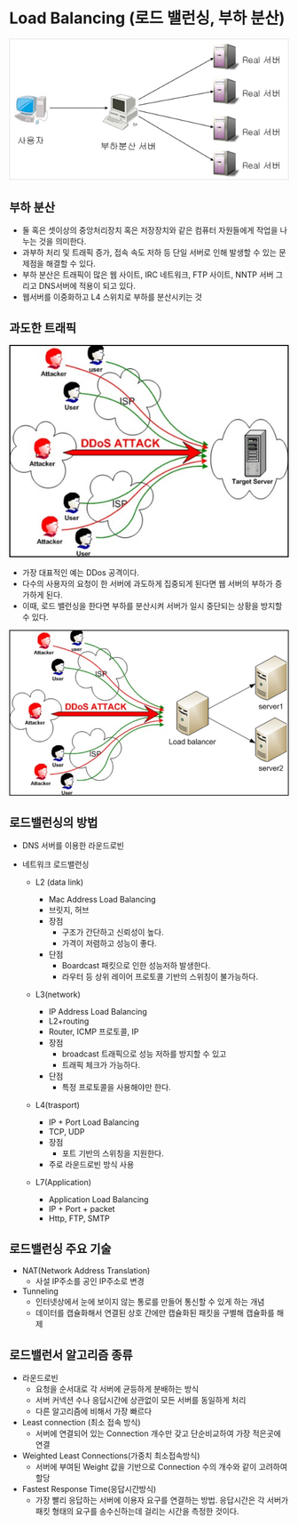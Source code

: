 # Load Balancing (로드 밸런싱, 부하 분산)

![loadbalancing](./img/loadbalancing.jpeg)

## 부하 분산

- 둘 혹은 셋이상의 중앙처리장치 혹은 저장장치와 같은 컴퓨터 자원들에게 작업을 나누는 것을 의미한다.
- 과부하 처리 및 트래픽 증가, 접속 속도 저하 등 단일 서버로 인해 발생할 수 있는 문제점을 해결할 수 있다.
- 부하 분산은 트래픽이 많은 웹 사이트, IRC 네트워크, FTP 사이트, NNTP 서버 그리고 DNS서버에 적용이 되고 있다.
- 웹서버를 이중화하고 L4 스위치로 부하를 분산시키는 것

## 과도한 트래픽
![ddos](./img/ddos.png)
- 가장 대표적인 예는 DDos 공격이다.
- 다수의 사용자의 요청이 한 서버에 과도하게 집중되게 된다면 웹 서버의 부하가 증가하게 된다.
- 이때, 로드 밸런싱을 한다면 부하를 분산시켜 서버가 일시 중단되는 상황을 방지할 수 있다.

![balancer](./img/balancer.png)

## 로드밸런싱의 방법

- DNS 서버를 이용한 라운드로빈
- 네트워크 로드밸런싱

  - L2 (data link)
    - Mac Address Load Balancing
    - 브릿지, 허브
    - 장점
      - 구조가 간단하고 신뢰성이 높다.
      - 가격이 저렴하고 성능이 좋다.
    - 단점
      - Boardcast 패킷으로 인한 성능저하 발생한다.
      - 라우터 등 상위 레이어 프로토콜 기반의 스위칭이 불가능하다.
  - L3(network)

    - IP Address Load Balancing
    - L2+routing
    - Router, ICMP 프로토콜, IP
    - 장점
      - broadcast 트래픽으로 성능 저하를 방지할 수 있고
      - 트래픽 체크가 가능하다.
    - 단점
      - 특정 프로토콜을 사용해야만 한다.

  - L4(trasport)
    - IP + Port Load Balancing
    - TCP, UDP
    - 장점
      - 포트 기반의 스위칭을 지원한다.
    - 주로 라운드로빈 방식 사용
  - L7(Application)
    - Application Load Balancing
    - IP + Port + packet
    - Http, FTP, SMTP

## 로드밸런싱 주요 기술

- NAT(Network Address Translation)
  - 사설 IP주소를 공인 IP주소로 변경
- Tunneling
  - 인터넷상에서 눈에 보이지 않는 통로를 만들어 통신할 수 있게 하는 개념
  - 데이터를 캡슐화해서 연결된 상호 간에만 캡슐화된 패킷을 구별해 캡슐화를 해제

## 로드밸런서 알고리즘 종류

- 라운드로빈
  - 요청을 순서대로 각 서버에 균등하게 분배하는 방식
  - 서버 커넥션 수나 응답시간에 상관없이 모든 서버를 동일하게 처리
  - 다른 알고리즘에 비해서 가장 빠르다
- Least connection (최소 접속 방식)
  - 서버에 연결되어 있는 Connection 개수만 갖고 단순비교하여 가장 적은곳에 연결
- Weighted Least Connections(가중치 최소접속방식)
  - 서버에 부여된 Weight 값을 기반으로 Connection 수의 개수와 같이 고려하여 할당
- Fastest Response Time(응답시간방식)
  - 가장 빨리 응답하는 서버에 이용자 요구를 연결하는 방법. 응답시간은 각 서버가 패킷 형태의 요구를 송수신하는데 걸리는 시간을 측정한 것이다.
